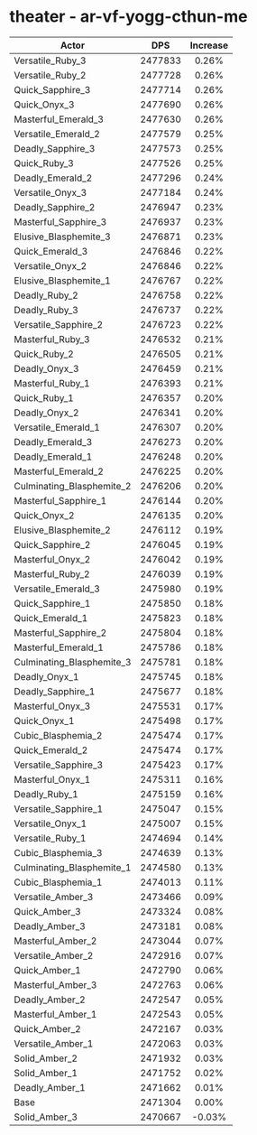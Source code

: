 # theater - ar-vf-yogg-cthun-me
| Actor | DPS | Increase |
|---|:---:|:---:|
|Versatile_Ruby_3|2477833|0.26%|
|Versatile_Ruby_2|2477728|0.26%|
|Quick_Sapphire_3|2477714|0.26%|
|Quick_Onyx_3|2477690|0.26%|
|Masterful_Emerald_3|2477630|0.26%|
|Versatile_Emerald_2|2477579|0.25%|
|Deadly_Sapphire_3|2477573|0.25%|
|Quick_Ruby_3|2477526|0.25%|
|Deadly_Emerald_2|2477296|0.24%|
|Versatile_Onyx_3|2477184|0.24%|
|Deadly_Sapphire_2|2476947|0.23%|
|Masterful_Sapphire_3|2476937|0.23%|
|Elusive_Blasphemite_3|2476871|0.23%|
|Quick_Emerald_3|2476846|0.22%|
|Versatile_Onyx_2|2476846|0.22%|
|Elusive_Blasphemite_1|2476767|0.22%|
|Deadly_Ruby_2|2476758|0.22%|
|Deadly_Ruby_3|2476737|0.22%|
|Versatile_Sapphire_2|2476723|0.22%|
|Masterful_Ruby_3|2476532|0.21%|
|Quick_Ruby_2|2476505|0.21%|
|Deadly_Onyx_3|2476459|0.21%|
|Masterful_Ruby_1|2476393|0.21%|
|Quick_Ruby_1|2476357|0.20%|
|Deadly_Onyx_2|2476341|0.20%|
|Versatile_Emerald_1|2476307|0.20%|
|Deadly_Emerald_3|2476273|0.20%|
|Deadly_Emerald_1|2476248|0.20%|
|Masterful_Emerald_2|2476225|0.20%|
|Culminating_Blasphemite_2|2476206|0.20%|
|Masterful_Sapphire_1|2476144|0.20%|
|Quick_Onyx_2|2476135|0.20%|
|Elusive_Blasphemite_2|2476112|0.19%|
|Quick_Sapphire_2|2476045|0.19%|
|Masterful_Onyx_2|2476042|0.19%|
|Masterful_Ruby_2|2476039|0.19%|
|Versatile_Emerald_3|2475980|0.19%|
|Quick_Sapphire_1|2475850|0.18%|
|Quick_Emerald_1|2475823|0.18%|
|Masterful_Sapphire_2|2475804|0.18%|
|Masterful_Emerald_1|2475786|0.18%|
|Culminating_Blasphemite_3|2475781|0.18%|
|Deadly_Onyx_1|2475745|0.18%|
|Deadly_Sapphire_1|2475677|0.18%|
|Masterful_Onyx_3|2475531|0.17%|
|Quick_Onyx_1|2475498|0.17%|
|Cubic_Blasphemia_2|2475474|0.17%|
|Quick_Emerald_2|2475474|0.17%|
|Versatile_Sapphire_3|2475423|0.17%|
|Masterful_Onyx_1|2475311|0.16%|
|Deadly_Ruby_1|2475159|0.16%|
|Versatile_Sapphire_1|2475047|0.15%|
|Versatile_Onyx_1|2475007|0.15%|
|Versatile_Ruby_1|2474694|0.14%|
|Cubic_Blasphemia_3|2474639|0.13%|
|Culminating_Blasphemite_1|2474580|0.13%|
|Cubic_Blasphemia_1|2474013|0.11%|
|Versatile_Amber_3|2473466|0.09%|
|Quick_Amber_3|2473324|0.08%|
|Deadly_Amber_3|2473181|0.08%|
|Masterful_Amber_2|2473044|0.07%|
|Versatile_Amber_2|2472916|0.07%|
|Quick_Amber_1|2472790|0.06%|
|Masterful_Amber_3|2472763|0.06%|
|Deadly_Amber_2|2472547|0.05%|
|Masterful_Amber_1|2472543|0.05%|
|Quick_Amber_2|2472167|0.03%|
|Versatile_Amber_1|2472063|0.03%|
|Solid_Amber_2|2471932|0.03%|
|Solid_Amber_1|2471752|0.02%|
|Deadly_Amber_1|2471662|0.01%|
|Base|2471304|0.00%|
|Solid_Amber_3|2470667|-0.03%|
